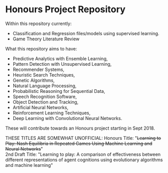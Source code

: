 # Honours Project Repository

Within this repository currently:
* Classification and Regression files/models using supervised learning.
* Game Theory Literature Review

What this repository aims to have:
* Predictive Analytics with Ensemble Learning,
* Pattern Detection with Unsupervised Learning,
* Recommender Systems,
* Heuristic Search Techniques,
* Genetic Algorithms,
* Natural Language Processing,
* Probabilistic Reasoning for Sequential Data,
* Speech Recognition Software,
* Object Detection and Tracking,
* Artificial Neural Networks,
* Reinforcement Learning Techniques,
* Deep Learning with Convolutional Neural Networks.

These will contribute towards an Honours project starting in Sept 2018.

THESE TITLES ARE SOMEWHAT UNOFFICIAL:
Honours Title: "~~Learning to Play: Nash Equilibria in Repeated Games Using Machine Learning and Neural Networks~~" <br/>
2nd Draft Title: "Learning to play: A comparison of effectiveness between different representations of agent cognitions using evolutionary algorithms and machine learning"
